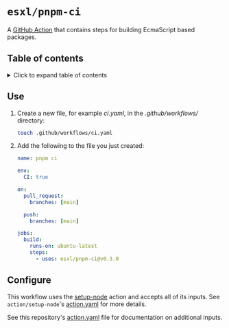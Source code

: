 # `esxl/pnpm-ci`

A [GitHub Action](https://docs.github.com/en/actions) that contains steps for building EcmaScript based packages.

## Table of contents

<details><summary> Click to expand table of contents</summary>

- [`esxl/pnpm-ci`](#esxlpnpm-ci)
  - [Table of contents](#table-of-contents)
  - [Use](#use)
  - [Configure](#configure)
  
</details>

## Use

1. Create a new file, for example _ci.yaml_, in the _.github/workflows/_ directory:

   ```bash
   touch .github/workflows/ci.yaml
   ```

1. Add the following to the file you just created:

   ```yaml
   name: pnpm ci

   env:
     CI: true

   on:
     pull_request:
       branches: [main]

     push:
       branches: [main]

   jobs:
     build:
       runs-on: ubuntu-latest
       steps:
         - uses: esxl/pnpm-ci@v0.3.0
   ```

## Configure

This workflow uses the [setup-node](https://github.com/actions/setup-node#readme) action and accepts all of its inputs. See `action/setup-node`'s [action.yaml](https://github.com/actions/setup-node/tree/v4.0.3/action.yml) for more details.

See this repository's [action.yaml](./action.yaml) file for documentation on additional inputs.
